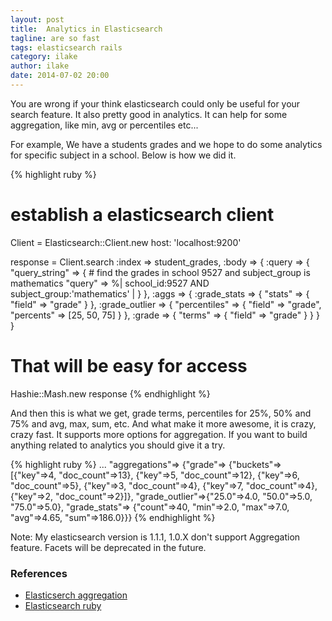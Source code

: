 ```yaml
---
layout: post
title:  Analytics in Elasticsearch
tagline: are so fast
tags: elasticsearch rails
category: ilake
author: ilake
date: 2014-07-02 20:00
---
```

You are wrong if your think elasticsearch could only be useful for your search feature. It also pretty good in analytics. It can help for some aggregation, like min, avg or percentiles etc...

For example, We have a students grades and we hope to do some analytics for specific subject in a school.
Below is how we did it.

{% highlight ruby %}
# establish a elasticsearch client
Client = Elasticsearch::Client.new host: 'localhost:9200'

response = Client.search :index => student_grades,
  :body => {
   :query => {
      "query_string" => {
         # find the grades in school 9527 and subject_group is mathematics
         "query" => %| school_id:9527 AND subject_group:'mathematics' |
      }
    },
    :aggs => {
      :grade_stats => {
        "stats" => {
          "field" => "grade"
        }
      },
      :grade_outlier => {
        "percentiles" => {
          "field" => "grade",
          "percents" => [25, 50, 75]
        }
      },
     :grade => {
        "terms" => {
          "field" => "grade"
        }
      }
    }
  }

 # That will be easy for access
 Hashie::Mash.new response
{% endhighlight %}

And then this is what we get, grade terms, percentiles for 25%, 50% and 75% and avg, max, sum, etc.
And what make it more awesome, it is crazy, crazy fast.
It supports more options for aggregation. If you want to build anything related to analytics you should give it a try.

{% highlight ruby %}
 ...
 "aggregations"=>
  {"grade"=>
    {"buckets"=>
      [{"key"=>4, "doc_count"=>13},
       {"key"=>5, "doc_count"=>12},
       {"key"=>6, "doc_count"=>5},
       {"key"=>3, "doc_count"=>4},
       {"key"=>7, "doc_count"=>4},
       {"key"=>2, "doc_count"=>2}]},
   "grade_outlier"=>{"25.0"=>4.0, "50.0"=>5.0, "75.0"=>5.0},
   "grade_stats"=>
    {"count"=>40, "min"=>2.0, "max"=>7.0, "avg"=>4.65, "sum"=>186.0}}}
{% endhighlight %}


Note: My elasticsearch version is 1.1.1, 1.0.X don't support Aggregation feature. Facets will be deprecated in the future.

### References

- [Elasticserch aggregation](http://www.elasticsearch.org/guide/en/elasticsearch/reference/current/search-aggregations.html)
- [Elasticsearch ruby](https://github.com/elasticsearch/elasticsearch-ruby)
